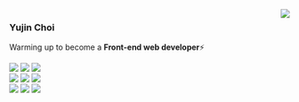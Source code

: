 <img align="right" src="https://github-readme-stats-sigma-five.vercel.app/api?username=choichoijin&show_icons=true&theme=dracula"/>
 
 ### Yujin Choi
Warming up to become a **Front-end web developer**⚡️

<img src="https://img.shields.io/badge/HTML5-e34f26?style=flat-square&logo=html5&logoColor=white"/></a>
<img src="https://img.shields.io/badge/CSS3-1572B6?style=flat-square&logo=css3&logoColor=white"/></a>
<img src="https://img.shields.io/badge/JavaScript-f7df1e?style=flat-square&logo=javascript&logoColor=white"/></a>
<br>
<img src="https://img.shields.io/badge/TypeScript-3776AB?style=flat-square&logo=Typescript&logoColor=white"/></a>
<img src="https://img.shields.io/badge/React-61DAFB?style=flat-square&logo=React&logoColor=white"/></a>
<img src="https://img.shields.io/badge/Next.js-000000?style=flat-square&logo=Next.js&logoColor=white"/>
<br>
<img src="https://img.shields.io/badge/GitHub-181717?style=flat-square&logo=github&logoColor=white"/> <img src="https://img.shields.io/badge/Figma-F24E1E?style=flat-square&logo=figma&logoColor=white"/> <img src="https://img.shields.io/badge/Notion-000000?style=flat-square&logo=notion&logoColor=white"/>
